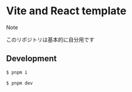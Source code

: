 # Vite and React template

> [!NOTE]
> このリポジトリは基本的に自分用です

## Development

```sh
$ pnpm i
```

```sh
$ pnpm dev
```
